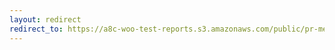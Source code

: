 ```yaml
---
layout: redirect
redirect_to: https://a8c-woo-test-reports.s3.amazonaws.com/public/pr-merge/39849/api/index.html
---
```

